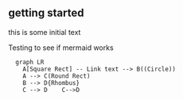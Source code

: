 ## getting started

this is some initial text

Testing to see if mermaid works
```mermaid
  graph LR
    A[Square Rect] -- Link text --> B((Circle))
    A --> C(Round Rect)
    B --> D{Rhombus}
    C --> D    C-->D
```